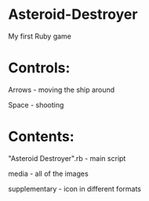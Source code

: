 Asteroid-Destroyer
==================

My first Ruby game

Controls:
===========

Arrows - moving the ship around

Space - shooting

Contents:
===========

"Asteroid Destroyer".rb - main script

media - all of the images

supplementary - icon in different formats

